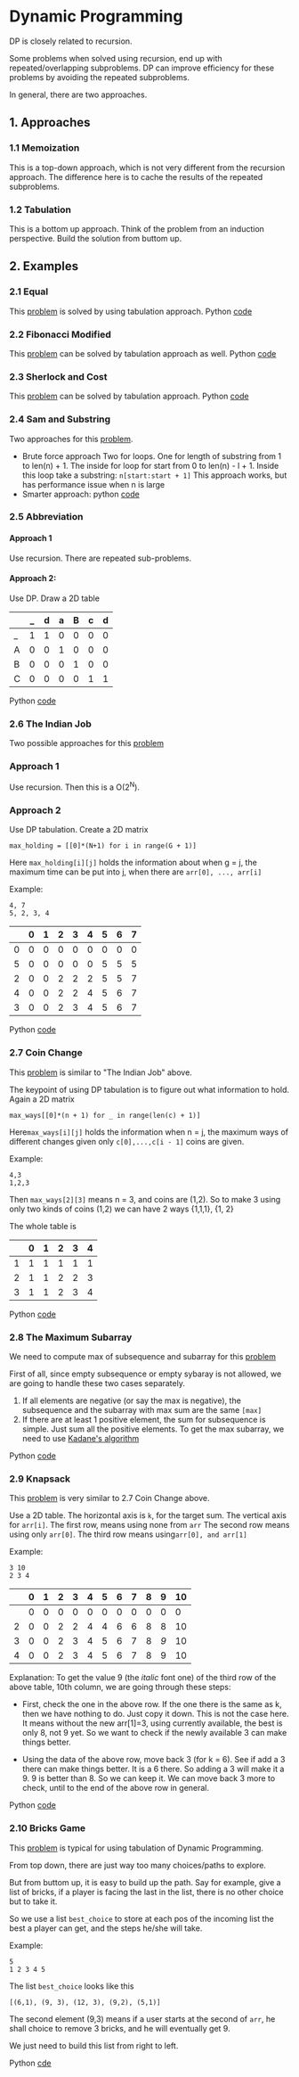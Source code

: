 # Dynamic Programming
DP is closely related to recursion.

Some problems when solved using recursion, end up with repeated/overlapping
subproblems. DP can improve efficiency for these problems by avoiding the repeated
subproblems.

In general, there are two approaches.

## 1. Approaches
### 1.1 Memoization
This is a top-down approach, which is not very different from the recursion approach.
The difference here is to cache the results of the repeated subproblems. 

### 1.2 Tabulation
This is a bottom up approach. Think of the problem from an induction perspective. 
Build the solution from buttom up.

## 2. Examples

### 2.1 Equal
This [problem](https://www.hackerrank.com/challenges/equal/problem) is solved by
using tabulation approach. 
Python [code](equal.py)

### 2.2 Fibonacci Modified
This [problem](https://www.hackerrank.com/challenges/fibonacci-modified/problem) can be 
solved by tabulation approach as well.
Python [code](fibonacci_modified.py)

### 2.3 Sherlock and Cost
This [problem](https://www.hackerrank.com/challenges/sherlock-and-cost/problem) can
be solved by tabulation approach.
Python [code](sherlock_and_cost.py)

### 2.4 Sam and Substring
Two approaches for this [problem](https://www.hackerrank.com/challenges/sam-and-substrings/problem).
* Brute force approach
Two for loops. One for length of substring from 1 to len(n) + 1. The inside for loop for start
from 0 to  len(n) - l + 1. Inside this loop take a substring:
```n[start:start + 1]```
This approach works, but has performance issue when n is large
* Smarter approach: python [code]()

### 2.5 Abbreviation
#### Approach 1
Use recursion. There are repeated sub-problems. 
#### Approach 2: 
Use DP. 
Draw a 2D table

| |_|d|a|B|c|d|
|---|---|---|---|---|---|---|
|_|1 |1 | 0|0 |0 |0 |
|A|0 |0 |1 |0|0 |0 |
|B|0 |0 |0 |1 |0 |0 |
|C|0 |0 |0 |0 |1 |1 |

Python [code](abbreviation.py)

### 2.6 The Indian Job
Two possible approaches for this [problem](https://www.hackerrank.com/challenges/the-indian-job/problem)
### Approach 1
Use recursion. Then this is a O(2<sup>N</sup>).
### Approach 2
Use DP tabulation. Create a 2D matrix
```buildoutcfg
max_holding = [[0]*(N+1) for i in range(G + 1)]
```
Here
```max_holding[i][j]``` holds the information about when g = j, the maximum
time can be put into j, when there are ```arr[0], ..., arr[i]```

Example:
```buildoutcfg
4, 7
5, 2, 3, 4
```
| |0|1|2|3|4|5|6|7|
|---|---|---|---|---|---|---|---|---|
|0|0|0|0|0|0|0|0|0|
|5|0|0|0|0|0|5|5|5|
|2|0|0|2|2|2|5|5|7|
|4|0|0|2|2|4|5|6|7|
|3|0|0|2|3|4|5|6|7|

Python [code](the_indian_job.py)

### 2.7 Coin Change
This [problem](https://www.hackerrank.com/challenges/coin-change/problem) is similar to "The Indian Job" above. 

The keypoint of using DP tabulation is to figure out what information to hold.
Again a 2D matrix
```buildoutcfg
max_ways[[0]*(n + 1) for _ in range(len(c) + 1)]
```
Here```max_ways[i][j]``` holds the information when n = j, the maximum ways of different
changes given only ```c[0],...,c[i - 1]``` coins are given.

Example:
```
4,3
1,2,3
```
Then ```max_ways[2][3]``` means n = 3, and coins are (1,2). So to make 3 using
only two kinds of coins (1,2) we can have 2 ways {1,1,1}, {1, 2}

The whole table is

| |0|1|2|3|4|
|---|---|---|---|---|---|
|1|1|1 |1 |1 |1 |
|2|1|1|2|2|3|
|3|1|1|2|3|4|

Python [code](coin_change.py) 

### 2.8 The Maximum Subarray
We need to compute max of subsequence and subarray for this [problem](https://www.hackerrank.com/challenges/maxsubarray/problem)

First of all, since empty subsequence or empty sybaray is not allowed, we 
are going to handle these two cases separately.
1. If all elements are negative (or say the max is negative), the subsequence and the 
subarray with max sum are the same
```[max]```
2. If there are at least 1 positive element, the sum for subsequence is simple.
Just sum all the positive elements.
To get the max subarray, we need to use [Kadane's algorithm](https://en.wikipedia.org/wiki/Maximum_subarray_problem#Kadane.27s_algorithm)

Python [code](the_maximum_subarray.py)

### 2.9 Knapsack 
This [problem](https://www.hackerrank.com/challenges/unbounded-knapsack/problem) is 
very similar to 2.7 Coin Change above. 

Use a 2D table. The horizontal axis is ```k```, for the target sum.
The vertical axis for ```arr[i]```. The first row, means using none from ```arr```
The second row means using only ```arr[0]```. The third row means using```arr[0], and arr[1]```

Example:
```buildoutcfg
3 10
2 3 4
```
| |0|1|2|3|4|5|6|7|8|9|10|
|---|---|---|---|---|---|---|---|---|---|---|---|
| |0|0|0|0|0|0|0|0|0|0|0|
|2|0|0|2|2|4|4|6|6|8|8|10|
|3|0|0|2|3|4|5|6|7|8|_9_|10|
|4|0|0|2|3|4|5|6|7|8|9|10|


Explanation:
To get the value 9 (the _italic_ font one) of the third row of the above table, 10th column, we are going through these steps:
* First, check the one in the above row. If the one there is the same as k, then we
have nothing to do. Just copy it down. This is not the case here. It means without the new
arr[1]=3, using currently available, the best is only 8, not 9 yet. So we want to check
if the newly available 3 can make things better.

* Using the data of the above row, move back 3 (for k = 6). See if add a 3 there can make 
things better. It is a 6 there. So adding a 3 will make it a 9. 9 is better than 8. So we
can keep it. We can move back 3 more to check, until to the end of the above row in general. 

Python [code](knapsack.py)  

### 2.10 Bricks Game

This [problem](https://www.hackerrank.com/challenges/play-game/problem) is typical 
for using tabulation of Dynamic Programming. 

From top down, there are just way too many choices/paths to explore. 

But from buttom up, it is easy to build up the path. Say for example, give a list of 
bricks, if a player is facing the last in the list, there is no other choice but to take
it. 

So we use a list ```best_choice``` to store at each pos of the incoming list the best a player can get, and 
the steps he/she will take.

Example:
```buildoutcfg
5
1 2 3 4 5
```

The list ```best_choice``` looks like this
```buildoutcfg
[(6,1), (9, 3), (12, 3), (9,2), (5,1)] 
```
The second element (9,3) means if a user starts at the second of ```arr```, he shall choice
to remove 3 bricks, and he will eventually get 9.

We just need to build this list from right to left.

Python [cde](bricks_game.py)